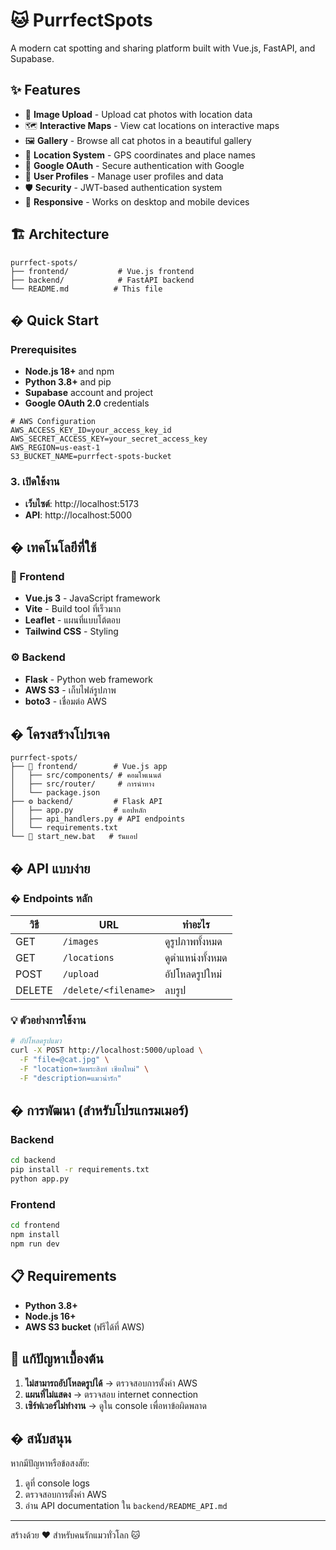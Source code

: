 # 🐱 PurrfectSpots

A modern cat spotting and sharing platform built with Vue.js, FastAPI, and Supabase.

## ✨ Features

- 📸 **Image Upload** - Upload cat photos with location data
- 🗺️ **Interactive Maps** - View cat locations on interactive maps
- 🖼️ **Gallery** - Browse all cat photos in a beautiful gallery
- 📍 **Location System** - GPS coordinates and place names
- 🔐 **Google OAuth** - Secure authentication with Google
- 👤 **User Profiles** - Manage user profiles and data
- 🛡️ **Security** - JWT-based authentication system
- 📱 **Responsive** - Works on desktop and mobile devices

## 🏗️ Architecture

```
purrfect-spots/
├── frontend/           # Vue.js frontend
├── backend/            # FastAPI backend
└── README.md          # This file
```

## � Quick Start

### Prerequisites
- **Node.js 18+** and npm
- **Python 3.8+** and pip
- **Supabase** account and project
- **Google OAuth 2.0** credentials
```env
# AWS Configuration
AWS_ACCESS_KEY_ID=your_access_key_id
AWS_SECRET_ACCESS_KEY=your_secret_access_key
AWS_REGION=us-east-1
S3_BUCKET_NAME=purrfect-spots-bucket
```

### 3. เปิดใช้งาน
- **เว็บไซต์**: http://localhost:5173
- **API**: http://localhost:5000

## � เทคโนโลยีที่ใช้

### 🎨 Frontend
- **Vue.js 3** - JavaScript framework
- **Vite** - Build tool ที่เร็วมาก
- **Leaflet** - แผนที่แบบโต้ตอบ
- **Tailwind CSS** - Styling

### ⚙️ Backend
- **Flask** - Python web framework
- **AWS S3** - เก็บไฟล์รูปภาพ
- **boto3** - เชื่อมต่อ AWS

## � โครงสร้างโปรเจค

```
purrfect-spots/
├── 🎨 frontend/        # Vue.js app
│   ├── src/components/ # คอมโพเนนต์
│   ├── src/router/     # การนำทาง
│   └── package.json
├── ⚙️ backend/         # Flask API
│   ├── app.py         # แอปหลัก
│   ├── api_handlers.py # API endpoints
│   └── requirements.txt
└── 🚀 start_new.bat   # รันแอป
```

## � API แบบง่าย

### � Endpoints หลัก

| วิธี | URL | ทำอะไร |
|------|-----|--------|
| GET | `/images` | ดูรูปภาพทั้งหมด |
| GET | `/locations` | ดูตำแหน่งทั้งหมด |
| POST | `/upload` | อัปโหลดรูปใหม่ |
| DELETE | `/delete/<filename>` | ลบรูป |

### 💡 ตัวอย่างการใช้งาน
```bash
# อัปโหลดรูปแมว
curl -X POST http://localhost:5000/upload \
  -F "file=@cat.jpg" \
  -F "location=วัดพระสิงห์ เชียงใหม่" \
  -F "description=แมวน่ารัก"
```

## �️ การพัฒนา (สำหรับโปรแกรมเมอร์)

### Backend
```bash
cd backend
pip install -r requirements.txt
python app.py
```

### Frontend
```bash
cd frontend
npm install
npm run dev
```

## 📋 Requirements

- **Python 3.8+** 
- **Node.js 16+**
- **AWS S3 bucket** (ฟรีได้ที่ AWS)

## 🚨 แก้ปัญหาเบื้องต้น

1. **ไม่สามารถอัปโหลดรูปได้** → ตรวจสอบการตั้งค่า AWS
2. **แผนที่ไม่แสดง** → ตรวจสอบ internet connection
3. **เซิร์ฟเวอร์ไม่ทำงาน** → ดูใน console เพื่อหาข้อผิดพลาด

## � สนับสนุน

หากมีปัญหาหรือข้อสงสัย:
1. ดูที่ console logs
2. ตรวจสอบการตั้งค่า AWS
3. อ่าน API documentation ใน `backend/README_API.md`

---

สร้างด้วย ❤️ สำหรับคนรักแมวทั่วโลก 🐱
